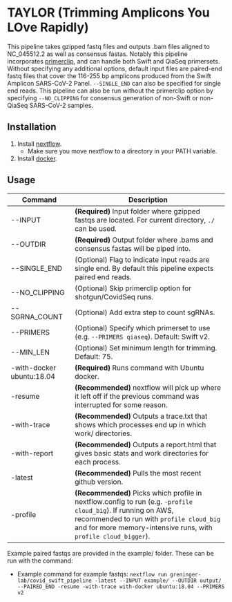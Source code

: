 # TAYLOR (Trimming Amplicons You LOve Rapidly)
This pipeline takes gzipped fastq files and outputs .bam files aligned to NC_045512.2 as well as consensus fastas. Notably this pipeline incorporates [primerclip](https://github.com/swiftbiosciences/primerclip/tree/deltest), and can handle both Swift and QiaSeq primersets. Without specifying any additional options, default input files are paired-end fastq files that cover the 116-255 bp amplicons produced from the Swift Amplicon SARS-CoV-2 Panel. `--SINGLE_END` can also be specified for single end reads. This pipeline can also be run without the primerclip option by specifying `--NO_CLIPPING` for consensus generation of non-Swift or non-QiaSeq SARS-CoV-2 samples. 

## Installation

1. Install [nextflow](https://www.nextflow.io/docs/latest/getstarted.html#installation).
   - Make sure you move nextflow to a directory in your PATH variable.
2. Install [docker](https://docs.docker.com/get-docker/).

## Usage
| Command  | Description |
| ---      | ---         | 
| --INPUT  | __(Required)__ Input folder where gzipped fastqs are located. For current  directory, `./` can be used.
| --OUTDIR | __(Required)__ Output folder where .bams and consensus fastas will be piped into.
| --SINGLE_END | (Optional) Flag to indicate input reads are single end. By default this pipeline expects paired end reads.
| --NO_CLIPPING | (Optional) Skip primerclip option for shotgun/CovidSeq runs.
| --SGRNA_COUNT | (Optional) Add extra step to count sgRNAs.
| --PRIMERS | (Optional) Specify which primerset to use (e.g. `--PRIMERS qiaseq`). Default: Swift v2. 
| --MIN_LEN | (Optional) Set minimum length for trimming. Default: 75.
| -with-docker ubuntu:18.04 | __(Required)__ Runs command with Ubuntu docker.
| -resume  | __(Recommended)__ nextflow will pick up where it left off if the previous command was interrupted for some reason.
| -with-trace | __(Recommended)__ Outputs a trace.txt that shows which processes end up in which work/ directories. 
| -with-report | __(Recommended)__ Outputs a report.html that gives basic stats and work directories for each process.
| -latest | __(Recommended)__ Pulls the most recent github version.
| -profile | __(Recommended)__ Picks which profile in nextflow.config to run (e.g. `-profile cloud_big`). If running on AWS, recommended to run with `profile cloud_big` and for more memory-intensive runs, with `profile cloud_bigger`).

Example paired fastqs are provided in the example/ folder. These can be run with the command:
- Example command for example fastqs: ```nextflow run greninger-lab/covid_swift_pipeline -latest --INPUT example/ --OUTDIR output/ --PAIRED_END -resume -with-trace with-docker ubuntu:18.04 --PRIMERS v2```
